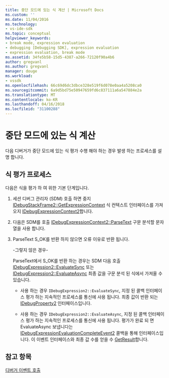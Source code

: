 ```yaml
---
title: 중단 모드에 있는 식 계산 | Microsoft Docs
ms.custom: ''
ms.date: 11/04/2016
ms.technology:
- vs-ide-sdk
ms.topic: conceptual
helpviewer_keywords:
- break mode, expression evaluation
- debugging [Debugging SDK], expression evaluation
- expression evaluation, break mode
ms.assetid: 34fe5b58-15d5-4387-a266-72120f90a4b6
author: gregvanl
ms.author: gregvanl
manager: douge
ms.workload:
- vssdk
ms.openlocfilehash: 66c69d6dc3dbce328e519f6d078e0aa4a5208ca0
ms.sourcegitcommit: 6a9d5bd75e50947659fd6c837111a6a547884e2a
ms.translationtype: MT
ms.contentlocale: ko-KR
ms.lasthandoff: 04/16/2018
ms.locfileid: "31100288"
---
```

# <a name="expression-evaluation-in-break-mode"></a>중단 모드에 있는 식 계산
다음 디버거가 중단 모드에 있는 식 평가 수행 해야 하는 경우 발생 하는 프로세스를 설명 합니다.  
  
## <a name="expression-evaluation-process"></a>식 평가 프로세스  
 다음은 식을 평가 하 여 위한 기본 단계입니다.  
  
1.  세션 디버그 관리자 (SDM) 호출 하면 중지 [IDebugStackFrame2::GetExpressionContext](../../extensibility/debugger/reference/idebugstackframe2-getexpressioncontext.md) 식 컨텍스트 인터페이스를 가져오지 [IDebugExpressionContext2](../../extensibility/debugger/reference/idebugexpressioncontext2.md)합니다.  
  
2.  다음은 SDM를 호출 [IDebugExpressionContext2::ParseText](../../extensibility/debugger/reference/idebugexpressioncontext2-parsetext.md) 구문 분석할 문자열을 사용 합니다.  
  
3.  ParseText S_OK를 반환 하지 않으면 오류 이유로 반환 됩니다.  
  
     -그렇지 않은 경우-  
  
     ParseText에서 S_OK를 반환 하는 경우는 SDM 다음 호출 [IDebugExpression2::EvaluateSync](../../extensibility/debugger/reference/idebugexpression2-evaluatesync.md) 또는 [IDebugExpression2::EvaluateAsync](../../extensibility/debugger/reference/idebugexpression2-evaluateasync.md) 최종 값을 구문 분석 된 식에서 가져올 수 있습니다.  
  
    -   사용 하는 경우 `IDebugExpression2::EvaluateSync`, 지정 된 콜백 인터페이스 평가 하는 지속적인 프로세스를 통신에 사용 됩니다. 최종 값이 반환 되는 [IDebugProperty2](../../extensibility/debugger/reference/idebugproperty2.md) 인터페이스입니다.  
  
    -   사용 하는 경우 `IDebugExpression2::EvaluateAsync`, 지정 된 콜백 인터페이스 평가 하는 지속적인 프로세스를 통신에 사용 됩니다. 평가가 완료 되 면 EvaluateAsync 보냅니다는 [IDebugExpressionEvaluationCompleteEvent2](../../extensibility/debugger/reference/idebugexpressionevaluationcompleteevent2.md) 콜백을 통해 인터페이스입니다. 이 이벤트 인터페이스와 최종 값 수를 얻을 수 [GetResult](../../extensibility/debugger/reference/idebugexpressionevaluationcompleteevent2-getresult.md)합니다.  
  
## <a name="see-also"></a>참고 항목  
 [디버거 이벤트 호출](../../extensibility/debugger/calling-debugger-events.md)